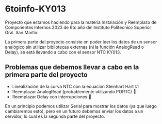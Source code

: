 # 6toinfo-KY013

Proyecto que estamos haciendo para la materia Instalación y Reemplazo de Componentes Internos 2023 de 6to año del Instituto Politecnico Superior Gral. San Martín.

La primera parte del proyecto consiste en poder leer los datos de un sensor analógico sin utilizar bibliotecas externas (ni la función AnalogRead o Delay), se está llevando a cabo con el sensor NTC KY013.

## Problemas que debemos llevar a cabo en la primera parte del proyecto
- Linealización de la curva NTC con la ecuación Steinhart Hart ☑
- Reemplazar AnalogRead (probablemente utilizando PORTC) 🔲
- Reemplazar Delay con interrupciones 🔲

En un principio podemos utilizar Serial para mostrar los datos (ya que luego cambiaremos esto), pero en un futuro debemos enviar los datos a un servidor, lo cual es la segunda parte del proyecto.
